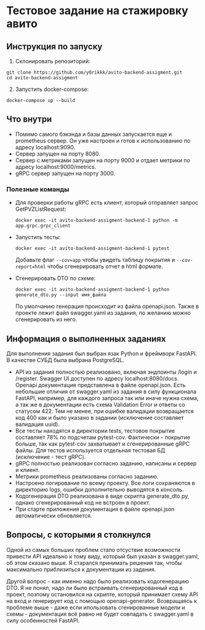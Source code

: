 # Тестовое задание на стажировку авито

## Инструкция по запуску

1. Склонировать репозиторий:

```
git clone https://github.com/y0rikkk/avito-backend-assigment.git
cd avito-backend-assigment
```

2. Запустить docker-compose:

```
docker-compose up --build
```

## Что внутри

- Помимо самого бэкэнда и базы данных запускается еще и prometheus сервер. Он уже настроен и готов к использованию по адресу localhost:9090.
- Сервер запущен на порту 8080.
- Сервер с метриками запущен на порту 9000 и отдает метрики по адресу localhost:9000/metrics.
- gRPC сервер запущен на порту 3000.

### Полезные команды

- Для проверки работы gRPC есть клиент, который отправляет запрос GetPVZListRequest:

  ```
  docker exec -it avito-backend-assigment-backend-1 python -m app.grpc.grpc_client
  ```

- Запустить тесты:

  ```
  docker exec -it avito-backend-assigment-backend-1 pytest
  ```

  Добавьте флаг `--cov=app` чтобы увидеть таблицу покрытия и `--cov-report=html` чтобы сгенерировать отчет в html формате.

- Сгенерировать DTO по схеме:

  ```
  docker exec -it avito-backend-assigment-backend-1 python generate_dto.py --input имя_файла
  ```

  По умолчанию генерация происходит из файла openapi.json. Также в проекте лежит файл swagger.yaml из задания, по желанию можно сгенерировать из него.

## Информация о выполненных заданиях

Для выполнения задания был выбран язак Python и фреймворк FastAPI. В качестве СУБД была выбрана PostgreSQL.

- API из задания полностью реализовано, включая эндпоинты /login и /register. Swagger UI доступен по адресу localhost:8080/docs. Openapi документация представлена в файле openapi.json. Есть небольшие отличия от swagger.yaml из задания в силу функционала FastAPI, например, для каждого запроса так или иначе нужна схема, а так же в документации есть схема Validation Error и ответы со статусом 422. Тем не менее, при ошибке валидации возвращается код 400 как и было указано в задании (исключение составляет валидация uuid).
- Все тесты находятся в директории tests, тестовое покрытие составляет 78% по подсчетам pytest-cov. Фактически - покрытие больше, так как pytest-cov захватывает и сгенерированные gRPC файлы. Для тестов используется отдельная тестовая БД (исключение - тест gRPC).
- gRPC полностью реализован согласно заданию, написаны и сервер и клиент.
- Метрики prometheus реализованы согласно заданию.
- Настроено логирование по всему проекту. Все логи сохраняются в директорию logs, ошибки дополнительно выводятся в консоль.
- Кодогенерация DTO реализована в виде скрипта generate_dto.py, однако сгенерированный код не встроен в проект.
- При старте приложения документация в файле openapi.json автоматически обновляется.

## Вопросы, с которыми я столкнулся

Одной из самых больших проблем стало отсуствие возможности привести API идеально к тому виду, который был указан в swagger.yaml, об этом сказано выше. Я старался принимать решения так, чтобы максимально приблизиться к документации из задания.

Другой вопрос - как именно надо было реализовать кодогенерацию DTO. Я не понял, надо ли было встраивать сгенерированный код в проект, поэтому остановился на скрипте, который принимает схему API на вход и генерирует код с помощью openapi-generator. Возвращаясь к проблеме выше - даже если ипользовать сгенированные модели и схемы - документация всё равно не будет совпадать с swagger.yaml в силу особенностей FastAPI.
